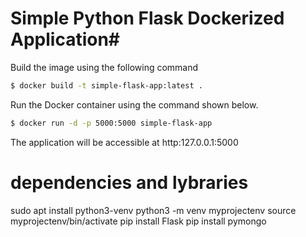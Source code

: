 # Simple Python Flask Dockerized Application#

Build the image using the following command

```bash
$ docker build -t simple-flask-app:latest .
```

Run the Docker container using the command shown below.

```bash
$ docker run -d -p 5000:5000 simple-flask-app
```

The application will be accessible at http:127.0.0.1:5000
<h1>dependencies and lybraries</h1>
sudo apt install python3-venv
python3 -m venv myprojectenv
source myprojectenv/bin/activate
pip install Flask
pip install pymongo
